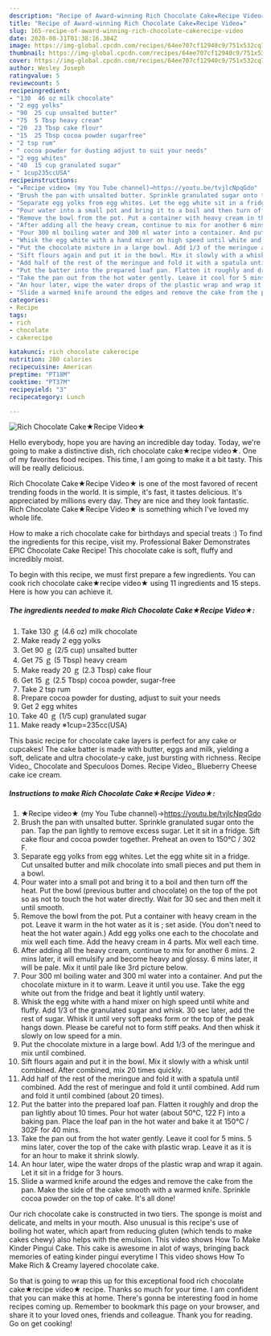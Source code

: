 ```yaml
---
description: "Recipe of Award-winning Rich Chocolate Cake★Recipe Video★"
title: "Recipe of Award-winning Rich Chocolate Cake★Recipe Video★"
slug: 165-recipe-of-award-winning-rich-chocolate-cakerecipe-video
date: 2020-08-31T01:38:16.304Z
image: https://img-global.cpcdn.com/recipes/64ee707cf12940c9/751x532cq70/rich-chocolate-cake★recipe-video★-recipe-main-photo.jpg
thumbnail: https://img-global.cpcdn.com/recipes/64ee707cf12940c9/751x532cq70/rich-chocolate-cake★recipe-video★-recipe-main-photo.jpg
cover: https://img-global.cpcdn.com/recipes/64ee707cf12940c9/751x532cq70/rich-chocolate-cake★recipe-video★-recipe-main-photo.jpg
author: Wesley Joseph
ratingvalue: 5
reviewcount: 5
recipeingredient:
- "130  46 oz milk chocolate"
- "2 egg yolks"
- "90  25 cup unsalted butter"
- "75  5 Tbsp heavy cream"
- "20  23 Tbsp cake flour"
- "15  25 Tbsp cocoa powder sugarfree"
- "2 tsp rum"
- " cocoa powder for dusting adjust to suit your needs"
- "2 egg whites"
- "40  15 cup granulated sugar"
- " 1cup235ccUSA"
recipeinstructions:
- "★Recipe video★ (my You Tube channel)→https://youtu.be/tvjlcNpqGdo"
- "Brush the pan with unsalted butter. Sprinkle granulated sugar onto the pan. Tap the pan lightly to remove excess sugar. Let it sit in a fridge. Sift cake flour and cocoa powder together. Preheat an oven to 150℃ / 302 F."
- "Separate egg yolks from egg whites. Let the egg white sit in a fridge. Cut unsalted butter and milk chocolate into small pieces and put them in a bowl."
- "Pour water into a small pot and bring it to a boil and then turn off the heat. Put the bowl (previous butter and chocolate) on the top of the pot so as not to touch the hot water directly. Wait for 30 sec and then melt it until smooth."
- "Remove the bowl from the pot. Put a container with heavy cream in the pot. Leave it warm in the hot water as it is ; set aside. (You don&#39;t need to heat the hot water again.) Add egg yolks one each to the chocolate and mix well each time. Add the heavy cream in 4 parts. Mix well each time."
- "After adding all the heavy cream, continue to mix for another 6 mins. 2 mins later, it will emulsify and become heavy and glossy. 6 mins later, it will be pale. Mix it until pale like 3rd picture below."
- "Pour 300 ml boiling water and 300 ml water into a container. And put the chocolate mixture in it to warm. Leave it until you use. Take the egg white out from the fridge and beat it lightly until watery."
- "Whisk the egg white with a hand mixer on high speed until white and fluffy. Add 1/3 of the granulated sugar and whisk. 30 sec later, add the rest of sugar. Whisk it until very soft peaks form or the top of the peak hangs down. Please be careful not to form stiff peaks. And then whisk it slowly on low speed for a min."
- "Put the chocolate mixture in a large bowl. Add 1/3 of the meringue and mix until combined."
- "Sift flours again and put it in the bowl. Mix it slowly with a whisk until combined. After combined, mix 20 times quickly."
- "Add half of the rest of the meringue and fold it with a spatula until combined. Add the rest of meringue and fold it until combined. Add rum and fold it until combined (about 20 times)."
- "Put the batter into the prepared loaf pan. Flatten it roughly and drop the pan lightly about 10 times. Pour hot water (about 50℃, 122 F) into a baking pan. Place the loaf pan in the hot water and bake it at 150℃ / 302F for 40 mins."
- "Take the pan out from the hot water gently. Leave it cool for 5 mins. 5 mins later, cover the top of the cake with plastic wrap. Leave it as it is for an hour to make it shrink slowly."
- "An hour later, wipe the water drops of the plastic wrap and wrap it again. Let it sit in a fridge for 3 hours."
- "Slide a warmed knife around the edges and remove the cake from the pan. Make the side of the cake smooth with a warmed knife. Sprinkle cocoa powder on the top of cake. It&#39;s all done!"
categories:
- Recipe
tags:
- rich
- chocolate
- cakerecipe

katakunci: rich chocolate cakerecipe 
nutrition: 280 calories
recipecuisine: American
preptime: "PT18M"
cooktime: "PT37M"
recipeyield: "3"
recipecategory: Lunch

---
```



![Rich Chocolate Cake★Recipe Video★](https://img-global.cpcdn.com/recipes/64ee707cf12940c9/751x532cq70/rich-chocolate-cake★recipe-video★-recipe-main-photo.jpg)

Hello everybody, hope you are having an incredible day today. Today, we're going to make a distinctive dish, rich chocolate cake★recipe video★. One of my favorites food recipes. This time, I am going to make it a bit tasty. This will be really delicious.

Rich Chocolate Cake★Recipe Video★ is one of the most favored of recent trending foods in the world. It is simple, it's fast, it tastes delicious. It's appreciated by millions every day. They are nice and they look fantastic. Rich Chocolate Cake★Recipe Video★ is something which I've loved my whole life.

How to make a rich chocolate cake for birthdays and special treats :) To find the ingredients for this recipe, visit my. Professional Baker Demonstrates EPIC Chocolate Cake Recipe! This chocolate cake is soft, fluffy and incredibly moist.


To begin with this recipe, we must first prepare a few ingredients. You can cook rich chocolate cake★recipe video★ using 11 ingredients and 15 steps. Here is how you can achieve it.

<!--inarticleads1-->

##### The ingredients needed to make Rich Chocolate Cake★Recipe Video★:

1. Take 130 ｇ (4.6 oz) milk chocolate
1. Make ready 2 egg yolks
1. Get 90 ｇ (2/5 cup) unsalted butter
1. Get 75 ｇ (5 Tbsp) heavy cream
1. Make ready 20 ｇ (2.3 Tbsp) cake flour
1. Get 15 ｇ (2.5 Tbsp) cocoa powder, sugar-free
1. Take 2 tsp rum
1. Prepare  cocoa powder for dusting, adjust to suit your needs
1. Get 2 egg whites
1. Take 40 ｇ (1/5 cup) granulated sugar
1. Make ready  ※1cup=235cc(USA)


This basic recipe for chocolate cake layers is perfect for any cake or cupcakes! The cake batter is made with butter, eggs and milk, yielding a soft, delicate and ultra chocolate-y cake, just bursting with richness. Recipe Video_ Chocolate and Speculoos Domes. Recipe Video_ Blueberry Cheese cake ice cream. 

<!--inarticleads2-->

##### Instructions to make Rich Chocolate Cake★Recipe Video★:

1. ★Recipe video★ (my You Tube channel)→https://youtu.be/tvjlcNpqGdo
1. Brush the pan with unsalted butter. Sprinkle granulated sugar onto the pan. Tap the pan lightly to remove excess sugar. Let it sit in a fridge. Sift cake flour and cocoa powder together. Preheat an oven to 150℃ / 302 F.
1. Separate egg yolks from egg whites. Let the egg white sit in a fridge. Cut unsalted butter and milk chocolate into small pieces and put them in a bowl.
1. Pour water into a small pot and bring it to a boil and then turn off the heat. Put the bowl (previous butter and chocolate) on the top of the pot so as not to touch the hot water directly. Wait for 30 sec and then melt it until smooth.
1. Remove the bowl from the pot. Put a container with heavy cream in the pot. Leave it warm in the hot water as it is ; set aside. (You don&#39;t need to heat the hot water again.) Add egg yolks one each to the chocolate and mix well each time. Add the heavy cream in 4 parts. Mix well each time.
1. After adding all the heavy cream, continue to mix for another 6 mins. 2 mins later, it will emulsify and become heavy and glossy. 6 mins later, it will be pale. Mix it until pale like 3rd picture below.
1. Pour 300 ml boiling water and 300 ml water into a container. And put the chocolate mixture in it to warm. Leave it until you use. Take the egg white out from the fridge and beat it lightly until watery.
1. Whisk the egg white with a hand mixer on high speed until white and fluffy. Add 1/3 of the granulated sugar and whisk. 30 sec later, add the rest of sugar. Whisk it until very soft peaks form or the top of the peak hangs down. Please be careful not to form stiff peaks. And then whisk it slowly on low speed for a min.
1. Put the chocolate mixture in a large bowl. Add 1/3 of the meringue and mix until combined.
1. Sift flours again and put it in the bowl. Mix it slowly with a whisk until combined. After combined, mix 20 times quickly.
1. Add half of the rest of the meringue and fold it with a spatula until combined. Add the rest of meringue and fold it until combined. Add rum and fold it until combined (about 20 times).
1. Put the batter into the prepared loaf pan. Flatten it roughly and drop the pan lightly about 10 times. Pour hot water (about 50℃, 122 F) into a baking pan. Place the loaf pan in the hot water and bake it at 150℃ / 302F for 40 mins.
1. Take the pan out from the hot water gently. Leave it cool for 5 mins. 5 mins later, cover the top of the cake with plastic wrap. Leave it as it is for an hour to make it shrink slowly.
1. An hour later, wipe the water drops of the plastic wrap and wrap it again. Let it sit in a fridge for 3 hours.
1. Slide a warmed knife around the edges and remove the cake from the pan. Make the side of the cake smooth with a warmed knife. Sprinkle cocoa powder on the top of cake. It&#39;s all done!


Our rich chocolate cake is constructed in two tiers. The sponge is moist and delicate, and melts in your mouth. Also unusual is this recipe&#39;s use of boiling hot water, which apart from reducing gluten (which tends to make cakes chewy) also helps with the emulsion. This video shows How To Make Kinder Pingui Cake. This cake is awesome in alot of ways, bringing back memories of eating kinder pingui everytime I This video shows How To Make Rich &amp; Creamy layered chocolate cake. 

So that is going to wrap this up for this exceptional food rich chocolate cake★recipe video★ recipe. Thanks so much for your time. I am confident that you can make this at home. There's gonna be interesting food in home recipes coming up. Remember to bookmark this page on your browser, and share it to your loved ones, friends and colleague. Thank you for reading. Go on get cooking!
